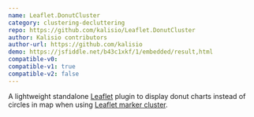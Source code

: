 ```yaml
---
name: Leaflet.DonutCluster
category: clustering-decluttering
repo: https://github.com/kalisio/Leaflet.DonutCluster
author: Kalisio contributors
author-url: https://github.com/kalisio
demo: https://jsfiddle.net/b43c1xkf/1/embedded/result,html
compatible-v0:
compatible-v1: true
compatible-v2: false
---
```


A lightweight standalone [Leaflet](https://leafletjs.com) plugin to display donut charts instead of circles in map when using [Leaflet marker cluster](https://github.com/Leaflet/Leaflet.markercluster).

